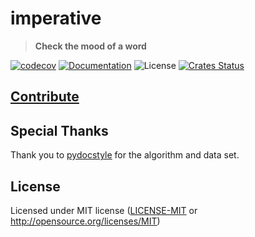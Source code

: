 # imperative

> **Check the mood of a word**

[![codecov](https://codecov.io/gh/crate-ci/imperative/branch/master/graph/badge.svg)](https://codecov.io/gh/crate-ci/imperative)
[![Documentation](https://img.shields.io/badge/docs-master-blue.svg)][Documentation]
![License](https://img.shields.io/crates/l/imperative.svg)
[![Crates Status](https://img.shields.io/crates/v/imperative.svg)](https://crates.io/crates/imperative)

## [Contribute](CONTRIBUTING.md)

## Special Thanks

Thank you to [pydocstyle](https://github.com/PyCQA/pydocstyle/) for the algorithm and data set.

## License

Licensed under MIT license ([LICENSE-MIT](LICENSE-MIT) or http://opensource.org/licenses/MIT)

[Crates.io]: https://crates.io/crates/imperative
[Documentation]: https://docs.rs/imperative
